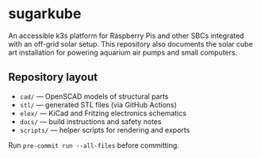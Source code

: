 # sugarkube

An accessible k3s platform for Raspberry Pis and other SBCs integrated with an off-grid solar setup.  This repository also documents the solar cube art installation for powering aquarium air pumps and small computers.

## Repository layout

- `cad/` — OpenSCAD models of structural parts
- `stl/` — generated STL files (via GitHub Actions)
- `elex/` — KiCad and Fritzing electronics schematics
- `docs/` — build instructions and safety notes
- `scripts/` — helper scripts for rendering and exports

Run `pre-commit run --all-files` before committing.
